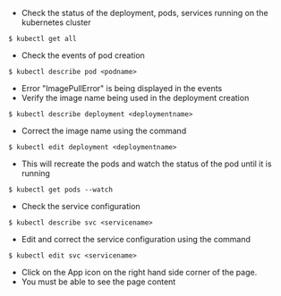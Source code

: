- Check the status of the deployment, pods, services running on the kubernetes cluster
```
$ kubectl get all
```

- Check the events of pod creation
```
$ kubectl describe pod <podname>
```

- Error "ImagePullError" is being displayed in the events
- Verify the image name being used in the deployment creation
```
$ kubectl describe deployment <deploymentname>
```

- Correct the image name using the command
```
$ kubectl edit deployment <deploymentname>
```

- This will recreate the pods and watch the status of the pod until it is running
```
$ kubectl get pods --watch
```

- Check the service configuration
```
$ kubectl describe svc <servicename>
```

- Edit and correct the service configuration using the command
```
$ kubectl edit svc <servicename>
```

- Click on the App icon on the right hand side corner of the page.
- You must be able to see the page content